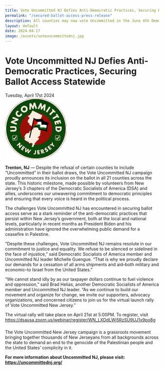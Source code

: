 ```yaml
---
title: Vote Uncommitted NJ Defies Anti-Democratic Practices, Securing Ballot Access Statewide  
permalink: "/secured-ballot-access-press-release"
description: All counties may now vote Uncommitted in the June 4th Democratic Primary
layout: default
date: 2024-04-17
image: /assets/voteuncommittednj.jpg
---
```

# Vote Uncommitted NJ Defies Anti-Democratic Practices, Securing Ballot Access Statewide  
Tuesday, April 17st 2024
<br>
<img src="assets/uncommitted.png" alt="Uncommitted New Jersey logo" width="40%" height="auto">


**Trenton, NJ**  — Despite the refusal of certain counties to include
“Uncommitted” in their ballot draws, the Vote Uncommitted NJ campaign proudly
announces its inclusion on the ballot in all 21 counties across the state. This
historic milestone, made possible by volunteers from New Jersey’s 3 chapters of
the Democratic Socialists of America (DSA) and allies, underscores our
unwavering commitment to democratic principles and ensuring that every voice is
heard in the political process.

The challenges Vote Uncommitted NJ has encountered in securing ballot access
serve as a stark reminder of the anti-democratic practices that persist within
New Jersey’s government, both at the local and national levels, particularly in
recent months as President Biden and his administration have ignored the
overwhelming public demand for a ceasefire in Palestine.

“Despite these challenges, Vote Uncommitted NJ remains resolute in our
commitment to justice and equality. We refuse to be silenced or sidelined in the
face of injustice,” said Democratic Socialists of America member and Uncommitted
NJ leader Michelle Guengue. “That is why we proudly declare our demands for a
cessation of all arms shipments and aid–both military and economic–to Israel
from the United States.” 

“We cannot stand idly by as our taxpayer dollars continue to fuel violence and
oppression,” said Brad Helias, another Democratic Socialists of America member
and Uncommitted NJ leader. “As we continue to build our movement and organize
for change, we invite our supporters, advocacy organizations, and concerned
citizens to join us for the virtual launch rally of Vote Uncommitted New
Jersey.” 

The virtual rally will take place on April 21st at 5:00PM. To register, visit
https://dsausa.zoom.us/webinar/register/WN_LXDdLWj5RzSU9UJ1x9po8g

### 

The Vote Uncommitted New Jersey campaign is a grassroots movement bringing
together thousands of New Jerseyans from all backgrounds across the state to
demand an end to the genocide of the Palestinian people and the United States’
complicity in it.


**For more information about Uncommitted NJ, please visit:
https://uncommittednj.org/**

